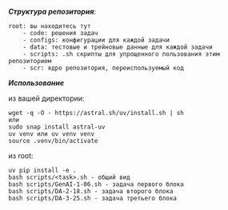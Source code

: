 ***Структура репозитория***:

```
root: вы находитесь тут
    - code: решения задач
    - configs: конфигурации для каждой задачи
    - data: тестовые и трейновые данные для каждой задачи
    - scripts: .sh скрипты для упрощенного пользования этим репозиторием
    - scr: ядро репозитория, переиспользуемый код
```

***Использование***

из вашей директории:

```
wget -q -O - https://astral.sh/uv/install.sh | sh
или
sudo snap install astral-uv
uv venv или uv venv venv
source .venv/bin/activate
```

из root:

```
uv pip install -e .
bash scripts/<task>.sh - общий вид
bash scripts/GenAI-1-06.sh - задача первого блока
bash scripts/DA-2-18.sh - задача второго блока
bash scripts/DA-3-25.sh - задача третьего блока
```
